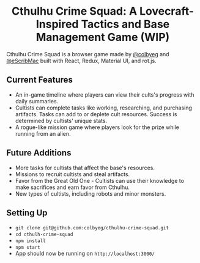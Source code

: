 <h1 align="center"> Cthulhu Crime Squad: A Lovecraft-Inspired Tactics and Base Management Game (WIP) </h1>

Cthulhu Crime Squad is a browser game made by <a href="https://github.com/colbyeg">@colbyeg</a> and <a href="https://github.com/eScribMac">@eScribMac</a> built with React, Redux, Material UI, and rot.js. 

## Current Features

- An in-game timeline where players can view their cults's progress with daily summaries. 
- Cultists can complete tasks like working, researching, and purchasing artifacts. Tasks can add to or deplete cult resources. Success is determined by cultists' unique stats.
- A rogue-like mission game where players look for the prize while running from an alien. 

## Future Additions

- More tasks for cultists that affect the base's resources.
- Missions to recruit cultists and steal artifacts.
- Favor from the Great Old One - Cultists can use their knowledge to make sacrifices and earn favor from Cthulhu. 
- New types of cultists, including robots and minor monsters. 

## Setting Up
- `git clone git@github.com:colbyeg/cthulhu-crime-squad.git` 
- `cd cthulh-crime-squad`
- `npm install`
- `npm start`
- App should now be running on `http://localhost:3000/`
